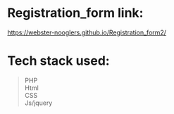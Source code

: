 # Registration_form link:
https://webster-nooglers.github.io/Registration_form2/
# Tech stack used:
> PHP<br>
> Html<br>
> CSS<br>
> Js/jquery<br>
